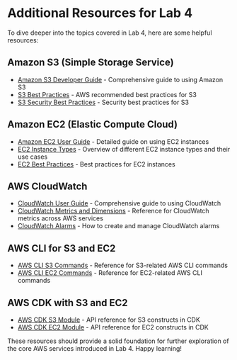 # Additional Resources for Lab 4

To dive deeper into the topics covered in Lab 4, here are some helpful resources:

## Amazon S3 (Simple Storage Service)

- [Amazon S3 Developer Guide](https://docs.aws.amazon.com/AmazonS3/latest/dev/Welcome.html) - Comprehensive guide to using Amazon S3
- [S3 Best Practices](https://aws.amazon.com/blogs/aws/amazon-s3-best-practices/) - AWS recommended best practices for S3
- [S3 Security Best Practices](https://docs.aws.amazon.com/AmazonS3/latest/dev/security-best-practices.html) - Security best practices for S3

## Amazon EC2 (Elastic Compute Cloud)

- [Amazon EC2 User Guide](https://docs.aws.amazon.com/AWSEC2/latest/UserGuide/concepts.html) - Detailed guide on using EC2 instances
- [EC2 Instance Types](https://aws.amazon.com/ec2/instance-types/) - Overview of different EC2 instance types and their use cases
- [EC2 Best Practices](https://docs.aws.amazon.com/AWSEC2/latest/UserGuide/ec2-best-practices.html) - Best practices for EC2 instances

## AWS CloudWatch

- [CloudWatch User Guide](https://docs.aws.amazon.com/AmazonCloudWatch/latest/monitoring/WhatIsCloudWatch.html) - Comprehensive guide to using CloudWatch
- [CloudWatch Metrics and Dimensions](https://docs.aws.amazon.com/AmazonCloudWatch/latest/monitoring/CW_Support_For_AWS.html) - Reference for CloudWatch metrics across AWS services
- [CloudWatch Alarms](https://docs.aws.amazon.com/AmazonCloudWatch/latest/monitoring/AlarmThatSendsEmail.html) - How to create and manage CloudWatch alarms

## AWS CLI for S3 and EC2

- [AWS CLI S3 Commands](https://docs.aws.amazon.com/cli/latest/reference/s3/index.html) - Reference for S3-related AWS CLI commands
- [AWS CLI EC2 Commands](https://docs.aws.amazon.com/cli/latest/reference/ec2/index.html) - Reference for EC2-related AWS CLI commands

## AWS CDK with S3 and EC2

- [AWS CDK S3 Module](https://docs.aws.amazon.com/cdk/api/v2/docs/aws-construct-library.html#s3) - API reference for S3 constructs in CDK
- [AWS CDK EC2 Module](https://docs.aws.amazon.com/cdk/api/v2/docs/aws-construct-library.html#ec2) - API reference for EC2 constructs in CDK

These resources should provide a solid foundation for further exploration of the core AWS services introduced in Lab 4. Happy learning!
